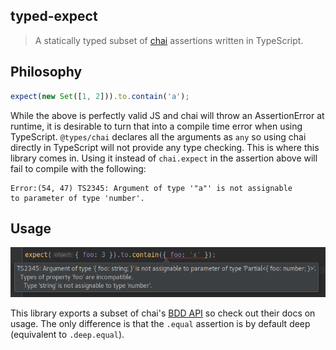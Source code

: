 typed-expect
----

> A statically typed subset of [chai](http://www.chaijs.com) assertions written
in TypeScript.


## Philosophy

```js
expect(new Set([1, 2])).to.contain('a');
```

While the above is perfectly valid JS and chai will throw an AssertionError at
runtime, it is desirable to turn that into a compile time error when using
TypeScript. `@types/chai` declares all the arguments as `any` so using chai
directly in TypeScript will not provide any type checking. This is where this
library comes in. Using it instead of `chai.expect` in the assertion above will
fail to compile with the following:

```
Error:(54, 47) TS2345: Argument of type '"a"' is not assignable
to parameter of type 'number'.
```


## Usage

![object-contains](./docs/object-contains.png)

This library exports a subset of chai's [BDD API](http://www.chaijs.com/api/bdd/)
so check out their docs on usage. The only difference is that the `.equal`
assertion is by default deep (equivalent to `.deep.equal`).
